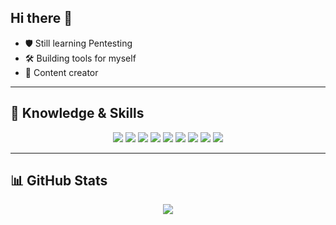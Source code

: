 ## Hi there 👋
- 🛡️ Still learning Pentesting  
- 🛠️ Building tools for myself  
- 📝 Content creator  

---

## 🚀 Knowledge & Skills

<p align="center">
  <img src="https://img.shields.io/badge/Burp_Suite-orange?style=for-the-badge&logo=burp-suite&logoColor=white"/>
  <img src="https://img.shields.io/badge/Metasploit-3e5b7c?style=for-the-badge&logo=metasploit&logoColor=white"/>
  <img src="https://img.shields.io/badge/Wireshark-1679a7?style=for-the-badge&logo=wireshark&logoColor=white"/>
  <img src="https://img.shields.io/badge/Python-3776AB?style=for-the-badge&logo=python&logoColor=white"/>
  <img src="https://img.shields.io/badge/Bash-4EAA25?style=for-the-badge&logo=gnubash&logoColor=white"/>
  <img src="https://img.shields.io/badge/Linux-333?style=for-the-badge&logo=linux&logoColor=white"/>
  <img src="https://img.shields.io/badge/HTML5-E34F26?style=for-the-badge&logo=html5&logoColor=white"/>
  <img src="https://img.shields.io/badge/Kali_Linux-557C94?style=for-the-badge&logo=kali-linux&logoColor=white"/>
  <img src="https://img.shields.io/badge/VS_Code-007ACC?style=for-the-badge&logo=visualstudiocode&logoColor=white"/>
</p>

---

## 📊 GitHub Stats

<p align="center">
  <img src="https://github-readme-stats.vercel.app/api?username=aryahmpillai&show_icons=true&theme=radical&width=500" />
</p>

